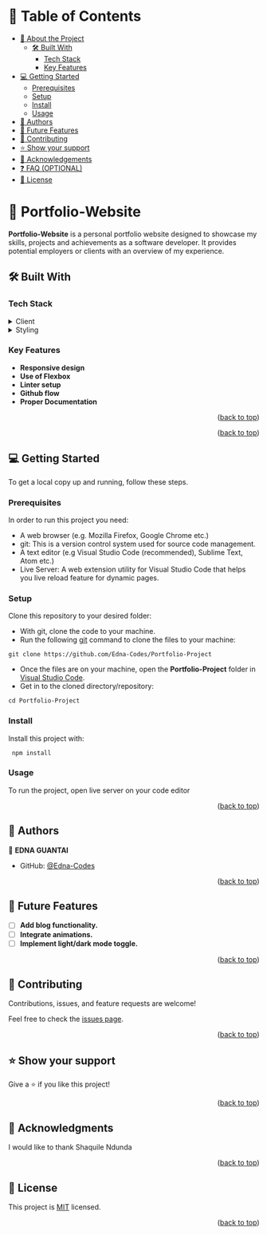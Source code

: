 <a name="readme-top"></a>

<!-- TABLE OF CONTENTS -->

# 📗 Table of Contents

- [📖 About the Project](#about-project)
  - [🛠 Built With](#built-with)
    - [Tech Stack](#tech-stack)
    - [Key Features](#key-features)
- [💻 Getting Started](#getting-started)
  - [Prerequisites](#prerequisites)
  - [Setup](#setup)
  - [Install](#install)
  - [Usage](#usage)
- [👥 Authors](#authors)
- [🔭 Future Features](#future-features)
- [🤝 Contributing](#contributing)
- [⭐️ Show your support](#support)
- [🙏 Acknowledgements](#acknowledgements)
- [❓ FAQ (OPTIONAL)](#faq)
- [📝 License](#license)

<!-- PROJECT DESCRIPTION -->

# 📖 Portfolio-Website <a name="about-project"></a>

**Portfolio-Website** is a personal portfolio website designed to showcase my skills, projects and achievements as a software developer. It provides potential employers or clients with an overview of my experience.

## 🛠 Built With <a name="built-with"></a>

### Tech Stack <a name="tech-stack"></a>

<details>
  <summary>Client</summary>
  <ul>
    <li><a href="https://html.com/">HTML</a></li>
  </ul>
</details>

<details>
  <summary>Styling</summary>
  <ul>
    <li><a href="https://web.dev/learn/css">CSS</a></li>
  </ul>
</details>

<!-- Features -->

### Key Features <a name="key-features"></a>

- **Responsive design**
- **Use of Flexbox**
- **Linter setup**
- **Github flow**
- **Proper Documentation**
<p align="right">(<a href="#readme-top">back to top</a>)</p>

<p align="right">(<a href="#readme-top">back to top</a>)</p>

<!-- GETTING STARTED -->

## 💻 Getting Started <a name="getting-started"></a>

To get a local copy up and running, follow these steps.

### Prerequisites

In order to run this project you need:

- A web browser (e.g. Mozilla Firefox, Google Chrome etc.)
- git: This is a version control system used for source code management.
- A text editor (e.g Visual Studio Code (recommended), Sublime Text, Atom etc.)
- Live Server: A web extension utility for Visual Studio Code that helps you live reload feature for dynamic pages.

### Setup

Clone this repository to your desired folder:

- With git, clone the code to your machine.
- Run the following [git](https://git-scm.com/) command to clone the files to your machine:

```
git clone https://github.com/Edna-Codes/Portfolio-Project

```

- Once the files are on your machine, open the **Portfolio-Project** folder in [Visual Studio Code](https://code.visualstudio.com/download).
- Get in to the cloned directory/repository:

```
cd Portfolio-Project

```

### Install

Install this project with:

```
 npm install

```

### Usage

To run the project, open live server on your code editor

<p align="right">(<a href="#readme-top">back to top</a>)</p>

<!-- AUTHORS -->

## 👥 Authors <a name="authors"></a>

👤 **EDNA GUANTAI**

- GitHub: [@Edna-Codes](https://github.com/Edna-Codes)

<p align="right">(<a href="#readme-top">back to top</a>)</p>

<!-- FUTURE FEATURES -->

## 🔭 Future Features <a name="future-features"></a>

- [ ] **Add blog functionality.**
- [ ] **Integrate animations.**
- [ ] **Implement light/dark mode toggle.**

<p align="right">(<a href="#readme-top">back to top</a>)</p>

<!-- CONTRIBUTING -->

## 🤝 Contributing <a name="contributing"></a>

Contributions, issues, and feature requests are welcome!

Feel free to check the [issues page](../../issues/).

<p align="right">(<a href="#readme-top">back to top</a>)</p>

## ⭐️ Show your support <a name="support"></a>

Give a ⭐️ if you like this project!

<p align="right">(<a href="#readme-top">back to top</a>)</p>

## 🙏 Acknowledgments <a name="acknowledgements"></a>

I would like to thank Shaquile Ndunda

<p align="right">(<a href="#readme-top">back to top</a>)</p>

## 📝 License <a name="license"></a>

This project is [MIT](./LICENSE) licensed.

<p align="right">(<a href="#readme-top">back to top</a>)</p>
